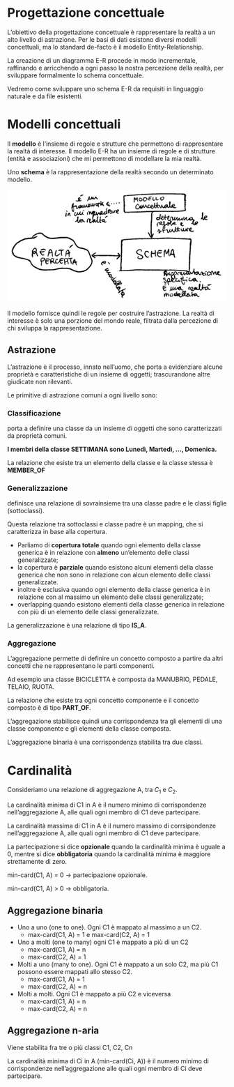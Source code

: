 # Progettazione concettuale

L’obiettivo della progettazione concettuale è rappresentare la realtà a un alto livello di astrazione. Per le basi di dati esistono diversi modelli concettuali, ma lo standard de-facto è il modello Entity-Relationship.

La creazione di un diagramma E-R procede in modo incrementale, raffinando e arricchendo a ogni passo la nostra percezione della realtà, per sviluppare formalmente lo schema concettuale.

Vedremo come sviluppare uno schema E-R da requisiti in linguaggio naturale e da file esistenti.

# Modelli concettuali

Il **modello** è l’insieme di regole e strutture che permettono di rappresentare la realtà di interesse. Il modello E-R ha un insieme di regole e di strutture (entità e associazioni) che mi permettono di modellare la mia realtà.

Uno **schema** è la rappresentazione della realtà secondo un determinato modello.

![Progettazione concettuale](images/progettazione-concettuale.png)

Il modello fornisce quindi le regole per costruire l’astrazione. La realtà di interesse è solo una porzione del mondo reale, filtrata dalla percezione di chi sviluppa la rappresentazione.

## Astrazione

L’astrazione è il processo, innato nell’uomo, che porta a evidenziare alcune proprietà e caratteristiche di un insieme di oggetti; trascurandone altre giudicate non rilevanti.

Le primitive di astrazione comuni a ogni livello sono:

### Classificazione

porta a definire una classe da un insieme di oggetti che sono caratterizzati da proprietà comuni.

**I membri della classe SETTIMANA sono Lunedì, Martedì, …, Domenica.**

La relazione che esiste tra un elemento della classe e la classe stessa è **MEMBER_OF**

### Generalizzazione

definisce una relazione di sovrainsieme tra una classe padre e le classi figlie (sottoclassi).

Questa relazione tra sottoclassi e classe padre è un mapping, che si caratterizza in base alla copertura.

- Parliamo di **copertura totale** quando ogni elemento della classe generica è in relazione con **almeno** un’elemento delle classi generalizzate;
- la copertura è **parziale** quando esistono alcuni elementi della classe generica che non sono in relazione con alcun elemento delle classi generalizzate.
- inoltre è esclusiva quando ogni elemento della classe generica è in relazione con al massimo un elemento delle classi generalizzate;
- overlapping quando esistono elementi della classe generica in relazione con più di un elemento delle classi generalizzate.

La generalizzazione è una relazione di tipo **IS_A**.

### Aggregazione

L’aggregazione permette di definire un concetto composto a partire da altri concetti che ne rappresentano le parti componenti.

Ad esempio una classe BICICLETTA è composta da MANUBRIO, PEDALE, TELAIO, RUOTA.

La relazione che esiste tra ogni concetto componente e il concetto composto è di tipo **PART_OF**.

L’aggregazione stabilisce quindi una corrispondenza tra gli elementi di una classe componente e gli elementi della classe composta.

L’aggregazione binaria è una corrispondenza stabilita tra due classi.

# Cardinalità

Consideriamo una relazione di aggregazione A, tra $C_1$ e $C_2$.

La cardinalità minima di C1 in A è il numero minimo di corrispondenze nell’aggregazione A, alle quali ogni membro di C1 deve partecipare.

La cardinalità massima di C1 in A è il numero massimo di corrsipondenze nell’aggregazione A, alle quali ogni membro di C1 deve partecipare.

La partecipazione si dice **opzionale** quando la cardinalità minima è uguale a 0, mentre si dice **obbligatoria** quando la cardinalità minima è maggiore strettamente di zero.

min-card(C1, A) = 0 → partecipazione opzionale.

min-card(C1, A) > 0 → obbligatoria.

## Aggregazione binaria

- Uno a uno (one to one). Ogni C1 è mappato al massimo a un C2.
    - max-card(C1, A) = 1 e max-card(C2, A) = 1
- Uno a molti (one to many) ogni C1 è mappato a più di un C2
    - max-card(C1, A) = n
    - max-card(C2, A) = 1
- Molti a uno (many to one). Ogni C1 è mappato a un solo C2, ma più C1 possono essere mappati allo stesso C2.
    - max-card(C1, A) = 1
    - max-card(C2, A) = n
- Molti a molti. Ogni C1 è mappato a più C2 e viceversa
    - max-card(C1, A) = n
    - max-card(C2, A) = n

## Aggregazione n-aria

Viene stabilita fra tre o più classi C1, C2, Cn

La cardinalità minima di Ci in A (min-card(Ci, A)) è il numero minimo di corrispondenze nell’aggregazione alle quali ogni membro di Ci deve partecipare.